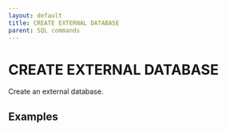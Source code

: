 ```yaml
---
layout: default
title: CREATE EXTERNAL DATABASE
parent: SQL commands
---
```


# CREATE EXTERNAL DATABASE

Create an external database.

## Examples
